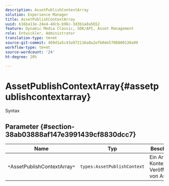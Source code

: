 ```yaml
---
description: AssetPublishContextArray
solution: Experience Manager
title: AssetPublishContextArray
uuid: b16ba13e-24e4-4dcb-b96c-3d3b1a8a5652
feature: Dynamic Media Classic, SDK/API, Asset Management
role: Entwickler, Administrator
translation-type: tm+mt
source-git-commit: 469d1a5c43a972116a8a2efb0de5708800130a99
workflow-type: tm+mt
source-wordcount: '24'
ht-degree: 20%

---
```



# AssetPublishContextArray{#assetpublishcontextarray}

Syntax

## Parameter {#section-38ab03888af147e3991439cf8830dcc7}

| Name | Typ | Beschreibung |
|---|---|---|
| `*`AssetPublishContextArray`*` | `types:AssetPublishContext` | Ein Array mit Kontexten zum Veröffentlichen von Assets. |

